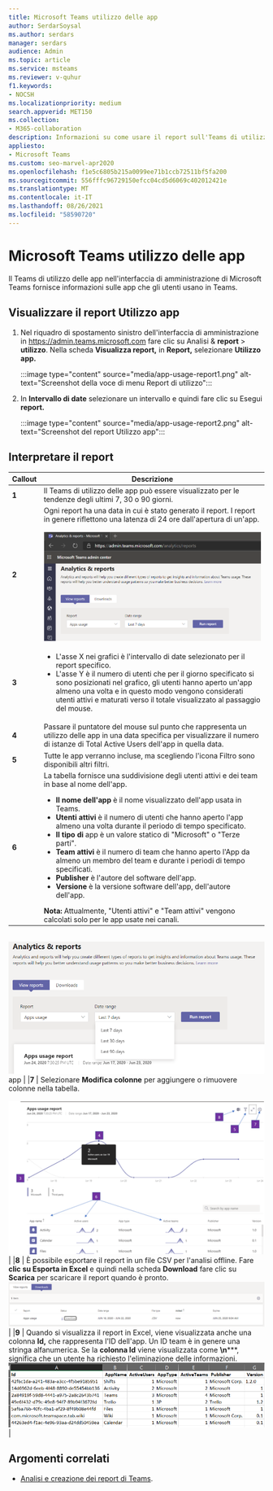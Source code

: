 ```yaml
---
title: Microsoft Teams utilizzo delle app
author: SerdarSoysal
ms.author: serdars
manager: serdars
audience: Admin
ms.topic: article
ms.service: msteams
ms.reviewer: v-quhur
f1.keywords:
- NOCSH
ms.localizationpriority: medium
search.appverid: MET150
ms.collection:
- M365-collaboration
description: Informazioni su come usare il report sull'Teams di utilizzo delle app nell'Microsoft Teams di amministrazione.
appliesto:
- Microsoft Teams
ms.custom: seo-marvel-apr2020
ms.openlocfilehash: f1e5c6805b215a0099ee71b1ccb72511bf5fa200
ms.sourcegitcommit: 556fffc96729150efcc04cd5d6069c402012421e
ms.translationtype: MT
ms.contentlocale: it-IT
ms.lasthandoff: 08/26/2021
ms.locfileid: "58590720"
---
```

# <a name="microsoft-teams-app-usage-report"></a>Microsoft Teams utilizzo delle app

Il Teams di utilizzo delle app nell'interfaccia di amministrazione di Microsoft Teams fornisce informazioni sulle app che gli utenti usano in Teams.  

## <a name="view-the-app-usage-report"></a>Visualizzare il report Utilizzo app

1.  Nel riquadro di spostamento sinistro dell'interfaccia di amministrazione in <https://admin.teams.microsoft.com> fare clic su Analisi & **report** \> **utilizzo**. Nella scheda **Visualizza report,** in **Report,** selezionare **Utilizzo app.**

     :::image type="content" source="media/app-usage-report1.png" alt-text="Screenshot della voce di menu Report di utilizzo":::

2.  In **Intervallo di date** selezionare un intervallo e quindi fare clic su Esegui **report.**

      :::image type="content" source="media/app-usage-report2.png" alt-text="Screenshot del report Utilizzo app":::

## <a name="interpret-the-report"></a>Interpretare il report

|Callout |Descrizione  |
|--------|-------------|
|**1**   |Il Teams di utilizzo delle app può essere visualizzato per le tendenze degli ultimi 7, 30 o 90 giorni. |
|**2**   |Ogni report ha una data in cui è stato generato il report. I report in genere riflettono una latenza di 24 ore dall'apertura di un'app. <br><br>![Screenshot del report Utilizzo app che mostra gli intervalli di date](media/app-usage-report3.png)|
|**3**    | <ul><li>L'asse X nei grafici è l'intervallo di date selezionato per il report specifico.</li><li>L'asse Y è il numero di utenti che per il giorno specificato si sono posizionati nel grafico, gli utenti hanno aperto un'app almeno una volta e in questo modo vengono considerati utenti attivi e maturati verso il totale visualizzato al passaggio del mouse.</li></ul>|
|**4**   |Passare il puntatore del mouse sul punto che rappresenta un utilizzo delle app in una data specifica per visualizzare il numero di istanze di Total Active Users dell'app in quella data.  |
|**5**   |Tutte le app verranno incluse, ma scegliendo l'icona Filtro sono disponibili altri filtri.  |
|**6**   |La tabella fornisce una suddivisione degli utenti attivi e dei team in base al nome dell'app.<br><ul><li>**Il nome dell'app** è il nome visualizzato dell'app usata in Teams.</li><li>**Utenti attivi** è il numero di utenti che hanno aperto l'app almeno una volta durante il periodo di tempo specificato.</li><li>**Il tipo di** app è un valore statico di "Microsoft" o "Terze parti".</li><li>**Team attivi** è il numero di team che hanno aperto l'App da almeno un membro del team e durante i periodi di tempo specificati.</li><li>**Publisher** è l'autore del software dell'app.</li><li>**Versione** è la versione software dell'app, dell'autore dell'app.</li></ul><b> Nota:</b> Attualmente, "Utenti attivi" e "Team attivi" vengono calcolati solo per le app usate nei canali.     

<br>![Screenshot di un report utilizzo ](media/app-usage-report4.png)  app | |**7**  | Selezionare **Modifica colonne** per aggiungere o rimuovere colonne nella tabella.<br><br>![Screenshot della pagina Modifica colonne ](media/app-usage-report5.png)  | |**8**  | È possibile esportare il report in un file CSV per l'analisi offline. Fare **clic su Esporta in Excel** e quindi nella scheda **Download** fare clic su **Scarica** per scaricare il report quando è pronto.<br>![Screenshot della pagina Download ](media/app-usage-report7.png) | |**9** | Quando si visualizza il report in Excel, viene visualizzata anche una colonna **Id,** che rappresenta l'ID dell'app. Un ID team è in genere una stringa alfanumerica. Se la **colonna Id** viene visualizzata come **\n*****, significa che un utente ha richiesto l'eliminazione delle informazioni.<br>![Screenshot del report Excel download](media/app-usage-report8.png)  |

## <a name="related-topics"></a>Argomenti correlati

- [Analisi e creazione dei report di Teams](teams-reporting-reference.md).